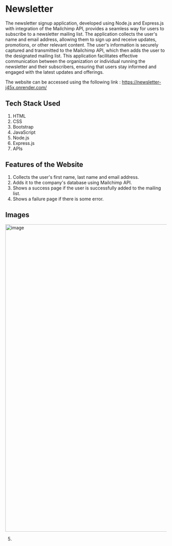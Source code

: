 # Newsletter

The newsletter signup application, developed using Node.js and Express.js with integration of the Mailchimp API, provides a seamless way for users to subscribe to a newsletter mailing list. The application collects the user's name and email address, allowing them to sign up and receive updates, promotions, or other relevant content. The user's information is securely captured and transmitted to the Mailchimp API, which then adds the user to the designated mailing list. This application facilitates effective communication between the organization or individual running the newsletter and their subscribers, ensuring that users stay informed and engaged with the latest updates and offerings.

The website can be accessed using the following link : https://newsletter-j45x.onrender.com/

## Tech Stack Used
1. HTML
2. CSS
3. Bootstrap
4. JavaScript
5. Node.js
6. Express.js
7. APIs

## Features of the Website
1. Collects the user's first name, last name and email address.
2. Adds it to the company's database using Mailchimp API.
3. Shows a success page if the user is successfully added to the mailing list.
4. Shows a failure page if there is some error.

## Images
<img width="960" alt="image" src="https://github.com/meghaaroraa/newsletter/assets/96053499/6ca60f3e-d125-4771-a991-85d91000e4cf">

5. 
